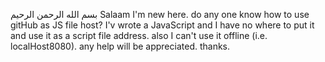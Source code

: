 بسم الله الرحمن الرحیم
Salaam
I'm new here.
do any one know how to use gitHub as JS file host?
I'v wrote a JavaScript and I have no where to put it and use it as a script file address.
also I can't use it offline (i.e. localHost8080).
any help will be appreciated.
thanks.

